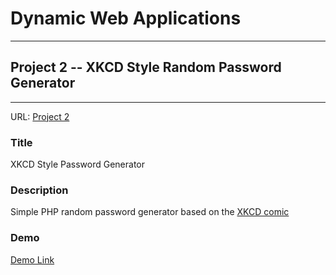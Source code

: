 # Dynamic Web Applications
----------------------------

## Project 2 -- XKCD Style Random Password Generator
-----------------------------------------------------
URL: <a href="kristincorona.guru/p2">Project 2</a>

### Title

XKCD Style Password Generator

### Description

Simple PHP random password generator based on the <a href="http://preshing.com/20110811/xkcd-password-generator/">XKCD comic</a>

### Demo

<a href="http://youtu.be/QhwozW_qW3Q">Demo Link</a>

